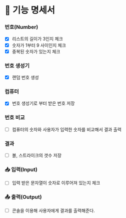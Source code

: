 # 📝 기능 명세서

### 번호(Number)

- [x] 리스트의 길이가 3인지 체크
- [x] 숫자가 1부터 9 사이인지 체크
- [x] 중복된 숫자가 있는지 체크

### 번호 생성기

- [x] 랜덤 번호 생성

### 컴퓨터

- [x] 번호 생성기로 부터 받은 번호 저장

### 번호 비교

- [ ] 컴퓨터의 숫자와 사용자가 입력한 숫자를 비교해서 결과 출력

### 결과

- [ ] 볼, 스트라이크의 갯수 저장

### 📥 입력(Input)

- [ ] 입력 받은 문자열이 숫자로 이루어져 있는지 체크

### 📤 출력(Output)

- [ ] 콘솔을 이용해 사용자에게 결과를 출력해준다.